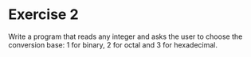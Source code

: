 # Exercise 2

Write a program that reads any integer and asks the user to choose the conversion base: 1 for binary, 2 for octal and 3 for hexadecimal.
